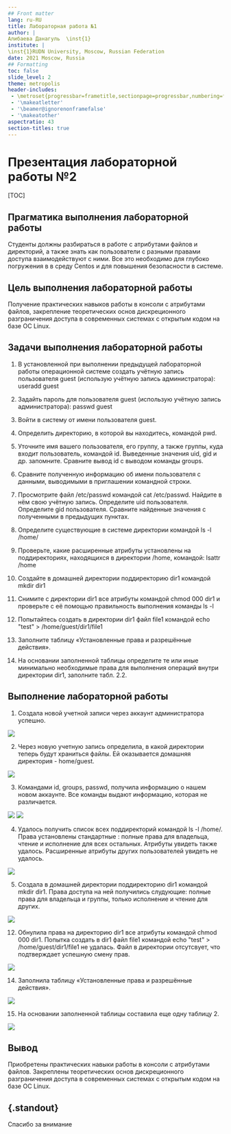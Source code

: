 ```yaml
---
## Front matter
lang: ru-RU
title: Лабораторная работа №1
author: |
Алибаева Данагуль  \inst{1}
institute: |
\inst{1}RUDN University, Moscow, Russian Federation
date: 2021 Moscow, Russia
## Formatting
toc: false
slide_level: 2
theme: metropolis
header-includes: 
 - \metroset{progressbar=frametitle,sectionpage=progressbar,numbering=fraction}
 - '\makeatletter'
 - '\beamer@ignorenonframefalse'
 - '\makeatother'
aspectratio: 43
section-titles: true
---
```

# Презентация лабораторной работы №2
[TOC]

## Прагматика выполнения лабораторной работы

Студенты должны разбираться в работе с атрибутами файлов и директорий, а также знать как пользователи с разными правами доступа взаимодействуют с ними. Все это необходимо для глубоко погружения в в среду Centos и для повышения безопасности в системе.


## Цель выполнения лабораторной работы

Получение практических навыков работы в консоли с атрибутами файлов, закрепление теоретических основ дискреционного разграничения доступа в современных системах с открытым кодом на базе ОС Linux.


## Задачи выполнения лабораторной работы

1. В установленной при выполнении предыдущей лабораторной работы операционной системе создать учётную запись пользователя guest (использую учётную запись администратора): useradd guest

2. Задайть пароль для пользователя guest (использую учётную запись администратора): passwd guest

3. Войти в систему от имени пользователя guest.

4. Определить директорию, в которой вы находитесь, командой pwd. 


6. Уточните имя вашего пользователя, его группу, а также группы, куда входит пользователь, командой id. Выведенные значения uid, gid и др. запомните. Сравните вывод id с выводом команды groups.

7. Сравните полученную информацию об имени пользователя с данными, выводимыми в приглашении командной строки.

8. Просмотрите файл /etc/passwd командой cat /etc/passwd. Найдите в нём свою учётную запись. Определите uid пользователя. Определите gid пользователя. Сравните найденные значения с полученными в предыдущих пунктах.

9. Определите существующие в системе директории командой ls -l /home/

10. Проверьте, какие расширенные атрибуты установлены на поддиректориях, находящихся в директории /home, командой: lsattr /home

11. Создайте в домашней директории поддиректорию dir1 командой mkdir dir1

12. Снимите с директории dir1 все атрибуты командой chmod 000 dir1 и проверьте с её помощью правильность выполнения команды ls -l

13. Попытайтесь создать в директории dir1 файл file1 командой echo "test" > /home/guest/dir1/file1

14. Заполните таблицу «Установленные права и разрешённые действия».

15. На основании заполненной таблицы определите те или иные минимально необходимые права для выполнения операций внутри директории dir1, заполните табл. 2.2.

## Выполнение лабораторной работы

1. Создала новой учетной записи через аккаунт администратора  успешно.

![](image/report2_2.png)

2. Через новую учетную запись определила, в какой директории теперь будут храниться файлы.  Ей оказывается домашняя директория - home/guest. 

![](image/report2_4.png)

3. Командами id, groups, passwd, получила информацию о нашем новом аккаунте. Все команды выдают информацию, которая не различается.

![](image/report2_7.png)
![](image/report2_9.png)

4. Удалось получить список всех поддиректорий командой  ls -l /home/. Права установлены стандартные : полные права для владельца, чтение и исполнение для всех остальных. Атрибуты увидеть также удалось. Расширенные атрибуты других пользователей увидеть не удалось.

![](image/report2_11.png)

5. Создала в  домашней директории поддиректорию dir1 командой mkdir dir1. Права доступа на ней получились слудующие: полные права для владельца и группы, только исполнение и чтение для других.

![](image/report2_12.png)

12. Обнулила права на директорию dir1 все атрибуты командой chmod 000 dir1. Попытка создать в dir1 файл file1 командой echo "test" > /home/guest/dir1/file1 не удалась.  Файл в директории отсутсвует, что подтверждает успешную смену прав.

![](image/report2_14.png)

14. Заполнила таблицу «Установленные права и разрешённые действия».

![](image/report2_15.png)

15. На основании заполненной таблицы составила еще одну таблицу 2.

![](image/report2_16.png)



## Вывод

Приобретены практических навыки работы в консоли с атрибутами файлов. Закреплены теоретических основ дискреционного разграничения доступа в современных системах с открытым кодом на базе ОС Linux.


## {.standout}

Спасибо за внимание 